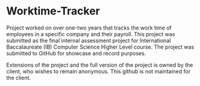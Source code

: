 # Worktime-Tracker
Project worked on over one-two years that tracks the work time of employees in a specific company and their payroll. This project was submitted as the final internal assessment project for International Baccalaureate (IB) Computer Science Higher Level course. The project was submitted to GitHub for showcase and record purposes. 

Extensions of the project and the full version of the project is owned by the client, who wishes to remain anonymous. This github is not maintained for the client.
